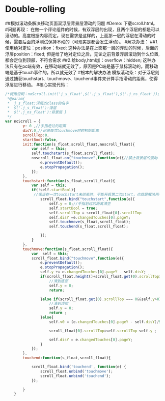 # Double-rolling
##模拟滚动条解决移动页面双浮层背景层滑动的问题
#Demo:
 下载scroll.html。
#问题再现：
 在做一个评论组件的时候，有双浮层的出现，且两个浮层的都是可以滚动的。高度根据内容而定，现在需求是这样的，上面那一层的浮层在滑动的时候，需要后面的浮测试保持不动的（可现实是都会发生浮动）。
#解决办法：
##1.使用绝对定位：position：fixed;
    这种办法是在上面那一层的浮动的时候，后面的浮层position：fixed;
    但是给了绝对定位之后，无论之前背景浮层滚动到什么位置,都会定位到顶部，不符合需求
##2.给body,html加：overflow：hidden;
     这种办法只有在pc端有效，在移动端就无效了，原因是PC端是基于鼠标滚动的，而移动端是基于touch事件的。所以就无效了
#根本的解决办法
   模拟滚动条：对于浮层则通过捕获touchstart、touchmove、touchend事件来计算手指滑动的距离，使得浮层进行移动。
#核心实现代码：
```javascript
/*调用说明：noScroll.init('j_s_float',$('.j_s_float'),$('.j_ns_float'));
 *@param{
 *  j_s_float:浮层的class的名字
 *  $('.j_s_float'):浮层
 *  $('.j_ns_float'):背景层 }
 */
var noScroll = {  
        y: 0 ,//手指走过的距离
        disY:0,//记录每次touchmove时的初始距离
        scrollTop:0,
        startBool:false,
        init:function(s_float,scroll_float,noscroll_float){
            var self = this; 
            self.touchstart(s_float,scroll_float);            
            noscroll_float.on("touchmove",function(e){//禁止背景层的滚动
                e.preventDefault();
                e.stopPropagation();          
            });
        },
        touchstart:function(s_float,scroll_float){
            var self = this;                                
            if(!self.startBool){
             //保证在一次touchstart未结束时，不能开启第二次start，也就是解决两个手指以上会乱跳的问题
                scroll_float.bind("touchstart",function(e){
                    self.y = 0;//手指划过的距离清空
                    self.startBool = true;
                    self.scrollTop = scroll_float[0].scrollTop
                    self.disY =e.changedTouches[0].pageY;                    
                    self.touchmove(s_float,scroll_float);
                    self.touchend(s_float,scroll_float);

                });
            }
        },
        touchmove:function(s_float,scroll_float){
            var  self = this;
            scroll_float.bind("touchmove",function(e){
                e.preventDefault();
                e.stopPropagation(); 
                self.y += e.changedTouches[0].pageY - self.disY;    
                if(scroll_float.height()+scroll_float.get(0).scrollTop>=scroll_float.get(0).scrollHeight&&self.y<0) {
                    //滑到底部
                    self.y = 0;
                    return;

                }else if(scroll_float.get(0).scrollTop === 0&&self.y>0){
                    //滑到顶部
                    self.y = 0;
                    return ;
                }else{
                    self.v0 = (e.changedTouches[0].pageY - self.disY)/5;

                    scroll_float[0].scrollTop=self.scrollTop-self.y ;   

                    self.disY = e.changedTouches[0].pageY; 
                }                                
            });
        },
        touchend:function(s_float,scroll_float){

            scroll_float.bind('touchend', function(e) {
                scroll_float.unbind('touchmove');
                scroll_float.unbind('touchend');
            }); 

        }        
    }
```

